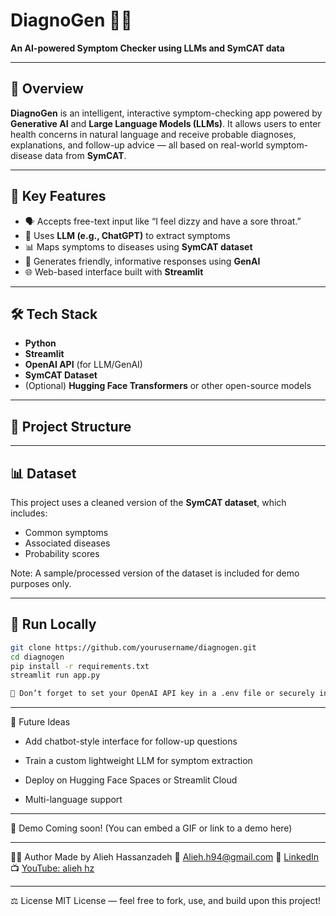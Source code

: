 # DiagnoGen 🧠💬

**An AI-powered Symptom Checker using LLMs and SymCAT data**

---

## 🚀 Overview

**DiagnoGen** is an intelligent, interactive symptom-checking app powered by **Generative AI** and **Large Language Models (LLMs)**. It allows users to enter health concerns in natural language and receive probable diagnoses, explanations, and follow-up advice — all based on real-world symptom-disease data from **SymCAT**.

---

## 🧩 Key Features

- 🗣️ Accepts free-text input like “I feel dizzy and have a sore throat.”
- 🧠 Uses **LLM (e.g., ChatGPT)** to extract symptoms
- 📊 Maps symptoms to diseases using **SymCAT dataset**
- 💬 Generates friendly, informative responses using **GenAI**
- 🌐 Web-based interface built with **Streamlit**

---

## 🛠️ Tech Stack

- **Python**
- **Streamlit**
- **OpenAI API** (for LLM/GenAI)
- **SymCAT Dataset**
- (Optional) **Hugging Face Transformers** or other open-source models

---

## 📂 Project Structure



---

## 📊 Dataset

This project uses a cleaned version of the **SymCAT dataset**, which includes:
- Common symptoms
- Associated diseases
- Probability scores

Note: A sample/processed version of the dataset is included for demo purposes only.

---

## 🧪 Run Locally

```bash
git clone https://github.com/yourusername/diagnogen.git
cd diagnogen
pip install -r requirements.txt
streamlit run app.py

🔑 Don’t forget to set your OpenAI API key in a .env file or securely in your code.
````
----

🎯 Future Ideas

- Add chatbot-style interface for follow-up questions

- Train a custom lightweight LLM for symptom extraction

- Deploy on Hugging Face Spaces or Streamlit Cloud

- Multi-language support
----

📸 Demo
Coming soon! (You can embed a GIF or link to a demo here)

----

🧑‍💻 Author
Made  by Alieh Hassanzadeh
📧 Alieh.h94@gmail.com
🔗 [LinkedIn](https://www.linkedin.com/in/aliehhz)
📺 [YouTube: alieh hz](https://www.youtube.com/@aliehhz)

-----

⚖️ License
MIT License — feel free to fork, use, and build upon this project!










